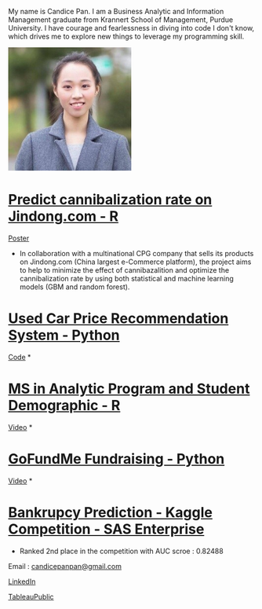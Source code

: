 My name is Candice Pan. I am a Business Analytic and Information Management graduate from Krannert School of Management, Purdue University. I have courage and fearlessness in diving into code I don't know, which drives me to explore new things to leverage my programming skill. 


![](https://github.com/candicepanpan/Candice_Profolio/blob/main/images/1612052746236.jpg)

# [Predict cannibalization rate on Jindong.com - R](https://github.com/candicepanpan/CPG_project)
[Poster](https://github.com/candicepanpan/CPG_project/blob/main/2021%20IP-CPGposter%20final.pdf)
* In collaboration with a multinational CPG company that sells its products on Jindong.com (China largest e-Commerce platform), the project aims to
help to minimize the effect of cannibazalition and optimize the cannibalization rate by using both statistical and machine learning models (GBM and random forest).

# [Used Car Price Recommendation System - Python](https://github.com/candicepanpan/Used-Car-price-recommendation-system)
[Code](https://github.com/candicepanpan/Used-Car-price-recommendation-system)
*

# [MS in Analytic Program and Student Demographic - R ](https://pan351.shinyapps.io/masterprogram/)
[Video](https://youtu.be/gNM4gv9qhSQ)
*

# [GoFundMe Fundraising - Python](https://github.com/candicepanpan/GoFundMe-Fundraiser)
[Video](https://youtu.be/PEwRda82-ps)
*

# [Bankrupcy Prediction - Kaggle Competition - SAS Enterprise](https://www.kaggle.com/c/fall2020-mgmt571lec-project/leaderboard)
* Ranked 2nd place in the competition with AUC scroe : 0.82488



Email : candicepanpan@gmail.com

[LinkedIn](https://www.linkedin.com/in/candice-hsin-yu-pan-15a2b8114/)

[TableauPublic](https://public.tableau.com/profile/candice.panpan#!/)
